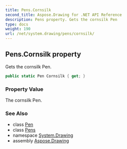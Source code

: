 ```yaml
---
title: Pens.Cornsilk
second_title: Aspose.Drawing for .NET API Reference
description: Pens property. Gets the cornsilk Pen
type: docs
weight: 190
url: /net/system.drawing/pens/cornsilk/
---
```

## Pens.Cornsilk property

Gets the cornsilk Pen.

```csharp
public static Pen Cornsilk { get; }
```

### Property Value

The cornsilk Pen.

### See Also

* class [Pen](../../pen/)
* class [Pens](../)
* namespace [System.Drawing](../../pens/)
* assembly [Aspose.Drawing](../../../)


